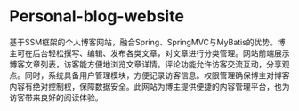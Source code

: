 # Personal-blog-website
基于SSM框架的个人博客网站，融合Spring、SpringMVC与MyBatis的优势。博主可在后台轻松撰写、编辑、发布各类文章，对文章进行分类管理。网站前端展示博客文章列表，访客能方便地浏览文章详情。评论功能允许访客交流互动，分享观点。同时，系统具备用户管理模块，方便记录访客信息。权限管理确保博主对博客内容有绝对控制权，保障数据安全。此网站为博主提供便捷的内容管理平台，也为访客带来良好的阅读体验。
